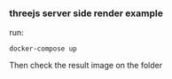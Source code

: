 ### threejs server side render example

run:  
```
docker-compose up
```
Then check the result image on the folder